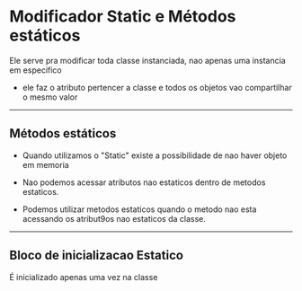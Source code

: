 # Modificador Static e Métodos estáticos 

Ele serve pra modificar toda classe instanciada, nao apenas uma instancia em especifico

- ele faz o atributo pertencer a classe e todos os objetos vao compartilhar o mesmo valor

---

## Métodos estáticos

- Quando utilizamos o "Static" existe a possibilidade de nao haver objeto em memoria

- Nao podemos acessar atributos nao estaticos dentro de metodos estaticos.

- Podemos utilizar metodos estaticos quando o metodo nao esta acessando os atribut9os nao estaticos da classe.

---
## Bloco de inicializacao Estatico
É inicializado apenas uma vez na classe